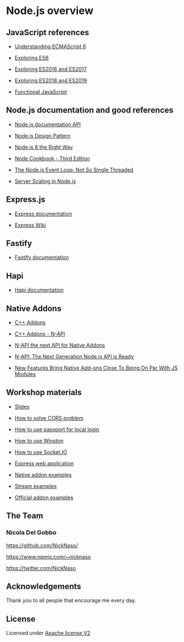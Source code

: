 # Node.js overview

## JavaScript references

- [Understanding ECMAScript 6](https://leanpub.com/understandinges6/read)

- [Exploring ES6](http://exploringjs.com/es6/)

- [Exploring ES2016 and ES2017](http://exploringjs.com/es2016-es2017.html)

- [Exploring ES2018 and ES2019](http://exploringjs.com/es2018-es2019/index.html)

- [Functional JavaScript](https://www.manning.com/books/functional-programming-in-javascript)

## Node.js documentation and good references

- [Node.js documentation API](https://nodejs.org/dist/latest/docs/api/)

- [Node.js Design Pattern](https://www.packtpub.com/web-development/nodejs-design-patterns-second-edition)

- [Node.js 8 the Right Way](https://pragprog.com/book/jwnode2/node-js-8-the-right-way)

- [Node Cookbook - Third Edition](https://www.packtpub.com/web-development/node-cookbook-third-edition)

- [The Node.js Event Loop: Not So Single Threaded](https://www.youtube.com/watch?v=zphcsoSJMvM)

- [Server Scaling in Node.js](https://www.youtube.com/watch?v=w1IzRF6AkuI)

## Express.js

- [Express documentation](http://expressjs.com/)

- [Express Wiki](https://github.com/expressjs/express/wiki)

## Fastify

- [Fastify documentation](https://www.fastify.io/)

## Hapi

- [Hapi documentation](https://hapijs.com/)

## Native Addons

- [C++ Addons](https://nodejs.org/dist/latest/docs/api/addons.html)

- [C++ Addons - N-API](https://nodejs.org/dist/latest/docs/api/n-api.html)

- [N-API the next API for Native Addons](https://youtu.be/-Oniup60Afs)

- [N-API: The Next Generation Node.js API is Ready](https://www.youtube.com/watch?v=BrJcsYjp8Nw)

- [New Features Bring Native Add-ons Close To Being On Par With JS Modules](https://medium.com/the-node-js-collection/new-features-bring-native-add-ons-close-to-being-on-par-with-js-modules-cd4f9b8e4b4)

## Workshop materials

- [Slides](/slides)

- [How to solve CORS problem](express-cors)

- [How to use passport for local login](passport-local-how-to)

- [How to use Winston](express-winston-logger)

- [How to use Socket.IO](express-socket-io)

- [Express web application](express-example)

- [Native addon examples](addon)

- [Stream examples](https://github.com/lmammino/streams-examples)

- [Official addon examples](https://github.com/nodejs/node-addon-examples)

## The Team

### Nicola Del Gobbo

<https://github.com/NickNaso/>

<https://www.npmjs.com/~nicknaso>

<https://twitter.com/NickNaso>

<a name="acknowledgements"></a>

## Acknowledgements

Thank you to all people that encourage me every day.

<a name="license"></a>

## License

Licensed under [Apache license V2](./LICENSE)